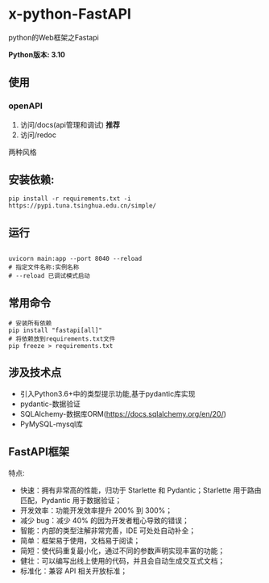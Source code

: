 # x-python-FastAPI
python的Web框架之Fastapi



**Python版本: 3.10**

## 使用
### openAPI
1. 访问/docs(api管理和调试) **推荐**
2. 访问/redoc

两种风格


## 安装依赖:
```shell
pip install -r requirements.txt -i https://pypi.tuna.tsinghua.edu.cn/simple/
```

## 运行
```shell

uvicorn main:app --port 8040 --reload
# 指定文件名称:实例名称
# --reload 已调试模式启动
```

## 常用命令
```shell
# 安装所有依赖
pip install "fastapi[all]"
# 将依赖放到requirements.txt文件
pip freeze > requirements.txt
```


## 涉及技术点
- 引入Python3.6+中的类型提示功能,基于pydantic库实现
- pydantic-数据验证
- SQLAlchemy-数据库ORM(https://docs.sqlalchemy.org/en/20/)
- PyMySQL-mysql库


## FastAPI框架
特点:
* 快速：拥有非常高的性能，归功于 Starlette 和 Pydantic；Starlette 用于路由匹配，Pydantic 用于数据验证；
* 开发效率：功能开发效率提升 200% 到 300%；
* 减少 bug：减少 40% 的因为开发者粗心导致的错误；
* 智能：内部的类型注解非常完善，IDE 可处处自动补全；
* 简单：框架易于使用，文档易于阅读；
* 简短：使代码重复最小化，通过不同的参数声明实现丰富的功能；
* 健壮：可以编写出线上使用的代码，并且会自动生成交互式文档；
* 标准化：兼容 API 相关开放标准；

